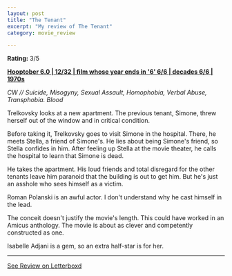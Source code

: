```yaml
---
layout: post
title: "The Tenant"
excerpt: "My review of The Tenant"
category: movie_review

---
```


**Rating:** 3/5

<b><a href="https://boxd.it/pPVYg/detail">Hooptober 6.0 | 12/32 | film whose year ends in '6' 6/6 | decades 6/6 | 1970s</a></b>

<i>CW // Suicide, Misogyny, Sexual Assault, Homophobia, Verbal Abuse, Transphobia. Blood</i>

Trelkovsky looks at a new apartment. The previous tenant, Simone, threw herself out of the window and in critical condition.

Before taking it, Trelkovsky goes to visit Simone in the hospital. There, he meets Stella, a friend of Simone's. He lies about being Simone's friend, so Stella confides in him. After feeling up Stella at the movie theater, he calls the hospital to learn that Simone is dead.

He takes the apartment. His loud friends and total disregard for the other tenants leave him paranoid that the building is out to get him. But he's just an asshole who sees himself as a victim.

Roman Polanski is an awful actor. I don't understand why he cast himself in the lead.

The conceit doesn't justify the movie's length. This could have worked in an Amicus anthology. The movie is about as clever and competently constructed as one.

Isabelle Adjani is a gem, so an extra half-star is for her.

<hr>

[See Review on Letterboxd](https://boxd.it/62nWTl)
